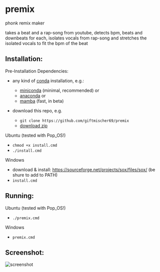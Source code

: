 # premix

phonk remix maker

takes a beat and a rap-song from youtube, detects bpm, beats and downbeats for each, isolates vocals from rap-song and stretches the 
isolated vocals to fit the bpm of the beat

## Installation:

Pre-Installation Dependencies:
- any kind of [conda](https://docs.conda.io/en/latest/index.html) installation, e.g.:
  - [miniconda](https://docs.conda.io/en/latest/miniconda.html) (minimal, recommended) or
  - [anaconda](https://www.anaconda.com/products/individual) or
  - [mamba](https://github.com/mamba-org/mamba) (fast, in beta)

- download this repo, e.g.
  - `git clone https://github.com/giftmischer69/premix`
  - [download zip](https://github.com/giftmischer69/premix/archive/main.zip)

Ubuntu (tested with Pop_OS!)
- `chmod +x install.cmd`
- `./install.cmd` 

Windows
- download & install: https://sourceforge.net/projects/sox/files/sox/ (be shure to add to PATH)
- `install.cmd`

## Running:
Ubuntu (tested with Pop_OS!)
- `./premix.cmd`

Windows
- `premix.cmd`


## Screenshot:

![screenshot](https://raw.githubusercontent.com/giftmischer69/premix/main/screenshot.png)
